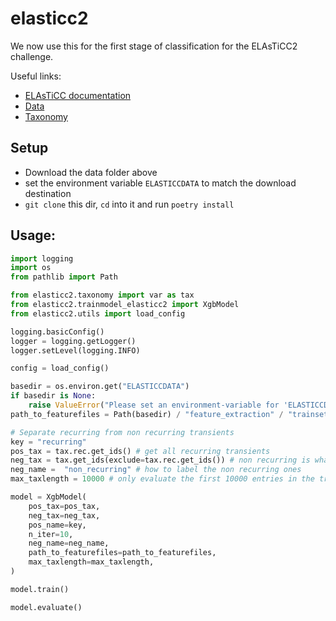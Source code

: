 # elasticc2

We now use this for the first stage of classification for the ELAsTiCC2 challenge.

Useful links:
- [ELAsTiCC documentation](https://portal.nersc.gov/cfs/lsst/DESC_TD_PUBLIC/ELASTICC/)
- [Data](https://syncandshare.desy.de/index.php/s/JpfTgWtrC5QDJK7)
- [Taxonomy](https://github.com/LSSTDESC/elasticc/blob/main/taxonomy/taxonomy.ipynb)

## Setup
- Download the data folder above
- set the environment variable `ELASTICCDATA` to match the download destination
- `git clone` this dir, `cd` into it and run `poetry install`

## Usage:
```python
import logging
import os
from pathlib import Path

from elasticc2.taxonomy import var as tax
from elasticc2.trainmodel_elasticc2 import XgbModel
from elasticc2.utils import load_config

logging.basicConfig()
logger = logging.getLogger()
logger.setLevel(logging.INFO)

config = load_config()

basedir = os.environ.get("ELASTICCDATA")
if basedir is None:
    raise ValueError("Please set an environment-variable for 'ELASTICCDATA'")
path_to_featurefiles = Path(basedir) / "feature_extraction" / "trainset_all_max3"

# Separate recurring from non recurring transients
key = "recurring"
pos_tax = tax.rec.get_ids() # get all recurring transients
neg_tax = tax.get_ids(exclude=tax.rec.get_ids()) # non recurring is what is left
neg_name =  "non_recurring" # how to label the non recurring ones
max_taxlength = 10000 # only evaluate the first 10000 entries in the training data. If you want all, set it to -1

model = XgbModel(
    pos_tax=pos_tax,
    neg_tax=neg_tax,
    pos_name=key,
    n_iter=10,
    neg_name=neg_name,
    path_to_featurefiles=path_to_featurefiles,
    max_taxlength=max_taxlength,
)

model.train()

model.evaluate()
```